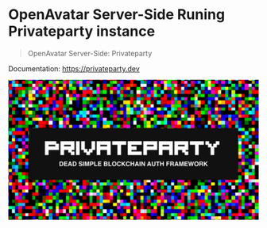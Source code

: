 # OpenAvatar Server-Side Runing Privateparty instance

> OpenAvatar Server-Side: Privateparty 

Documentation: https://privateparty.dev

![preview.jpeg](preview.jpeg)
